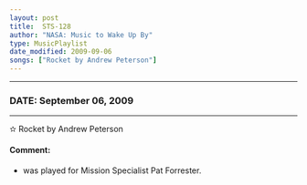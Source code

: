 ```yaml
---
layout: post
title:  STS-128
author: "NASA: Music to Wake Up By"
type: MusicPlaylist
date_modified: 2009-09-06
songs: ["Rocket by Andrew Peterson"]
---
```


----
### DATE: September 06, 2009
----
✫ Rocket by Andrew Peterson

#### Comment:
* was played for Mission Specialist Pat Forrester.



<br/>
<center>
	<a target="_blank"
	   href="https://twitter.com/intent/tweet?hashtags=Space,NASA,Playlist,NASAWakeupCalls,SpaceProgram&text={{ page.author}}, '{{ page.songs.first }}' {{ page.title }}, {{ page.date | date: '%B %d, %Y' }}. {{ site.url }}{{ page.url }}&via=nasawakeupcalls"><i class="fab fa-twitter" alt="Tweet this page" style="font-size: 1.3em;"></i></a>
	&nbsp; 	<i class="fas fa-user-astronaut" style="font-size: 1.5em;"></i> &nbsp;
    <a type="amzn" search="'Rocket by Andrew Peterson'" category="popular music">
    <i class="fab fa-amazon" style="font-size: 1.3em;"></i></a>
</center>
